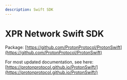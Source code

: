 ```yaml
---
description: Swift SDK
---
```


# XPR Network Swift SDK

Package: [https://github.com/ProtonProtocol/ProtonSwift](https://github.com/ProtonProtocol/ProtonSwift)

For most updated documentation, see here: [https://protonprotocol.github.io/ProtonSwift/](https://protonprotocol.github.io/ProtonSwift/)